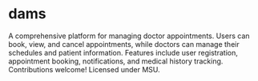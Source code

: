 # dams
A comprehensive platform for managing doctor appointments. Users can book, view, and cancel appointments, while doctors can manage their schedules and patient information. Features include user registration, appointment booking, notifications, and medical history tracking. Contributions welcome! Licensed under MSU.
